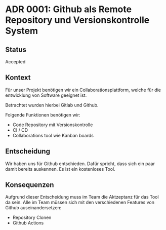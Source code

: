 # ADR 0001: Github als Remote Repository und Versionskontrolle System

## Status

Accepted

## Kontext

Für unser Projekt benötigen wir ein Collaborationsplattform, welche für die entwicklung
von Software geeignet ist.

Betrachtet wurden hierbei Gitlab und Github.

Folgende Funktionen benötigen wir:
- Code Repository mit Versionskontrolle
- CI / CD
- Collaborations tool wie Kanban boards

## Entscheidung

Wir haben uns für Github entschieden.
Dafür spricht, dass sich ein paar damit bereits auskennen.
Es ist ein kostenloses Tool.

## Konsequenzen

Aufgrund dieser Entscheidung muss im Team die Aktzeptanz für das Tool da sein.
Alle im Team müssen sich mit den verschiedenen Features von Github auseinandersetzen:
- Repository Clonen
- Github Actions
